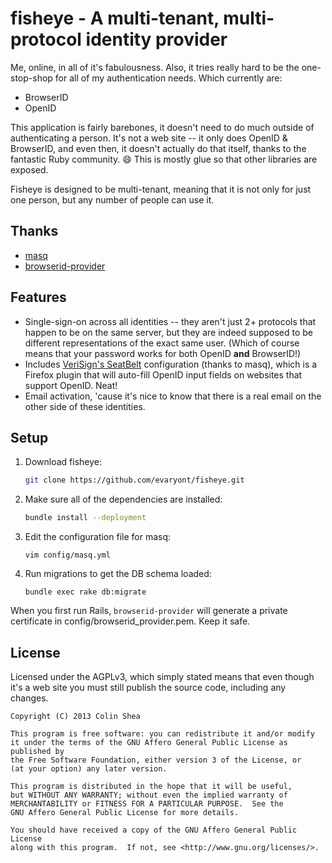 # fisheye - A multi-tenant, multi-protocol identity provider

Me, online, in all of it's fabulousness. Also, it tries really hard to be the
one-stop-shop for all of my authentication needs. Which currently are:

- BrowserID
- OpenID

This application is fairly barebones, it doesn't need to do much outside of
authenticating a person. It's not a web site -- it only does OpenID & BrowserID,
and even then, it doesn't actually do that itself, thanks to the fantastic Ruby
community. :smile: This is mostly glue so that other libraries are exposed.

Fisheye is designed to be multi-tenant, meaning that it is not only for just one
person, but any number of people can use it.

## Thanks

- [masq](https://github.com/dennisreimann/masq)
- [browserid-provider](https://github.com/ringe/browserid-provider)

## Features

- Single-sign-on across all identities -- they aren't just 2+ protocols that
  happen to be on the same server, but they are indeed supposed to be different
  representations of the exact same user. (Which of course means that your
  password works for both OpenID **and** BrowserID!)
- Includes [VeriSign's SeatBelt][seatbelt] configuration (thanks to masq),
  which is a Firefox plugin that will auto-fill OpenID input fields on websites
  that support OpenID. Neat!
- Email activation, 'cause it's nice to know that there is a real email on the
  other side of these identities.

[seatbelt]: https://pip.verisignlabs.com/seatbelt.do

## Setup

1. Download fisheye:
   ```bash
   git clone https://github.com/evaryont/fisheye.git
   ```

2. Make sure all of the dependencies are installed:
   ```bash
   bundle install --deployment
   ```

3. Edit the configuration file for masq:
   ```
   vim config/masq.yml
   ```

4. Run migrations to get the DB schema loaded:
   ```
   bundle exec rake db:migrate
   ```

When you first run Rails, `browserid-provider` will generate a private certificate
in config/browserid\_provider.pem. Keep it safe.

## License

Licensed under the AGPLv3, which simply stated means that even though it's a web
site you must still publish the source code, including any changes.

    Copyright (C) 2013 Colin Shea

    This program is free software: you can redistribute it and/or modify
    it under the terms of the GNU Affero General Public License as published by
    the Free Software Foundation, either version 3 of the License, or
    (at your option) any later version.

    This program is distributed in the hope that it will be useful,
    but WITHOUT ANY WARRANTY; without even the implied warranty of
    MERCHANTABILITY or FITNESS FOR A PARTICULAR PURPOSE.  See the
    GNU Affero General Public License for more details.

    You should have received a copy of the GNU Affero General Public License
    along with this program.  If not, see <http://www.gnu.org/licenses/>.
